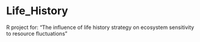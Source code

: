 # Life_History
R project for: “The influence of life history strategy on ecosystem sensitivity to resource fluctuations” 
